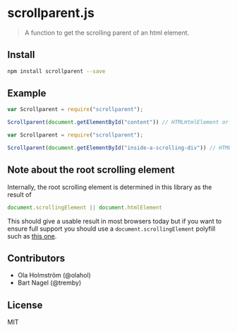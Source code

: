 # scrollparent.js

> A function to get the scrolling parent of an html element.

## Install

```bash
npm install scrollparent --save
```

## Example

```js
var Scrollparent = require("scrollparent");

Scrollparent(document.getElementById("content")) // HTMLHtmlElement or HTMLBodyElement as appropriate
```

```js
var Scrollparent = require("scrollparent");

Scrollparent(document.getElementById("inside-a-scrolling-div")) // HTMLDivElement
```

## Note about the root scrolling element

Internally, the root scrolling element is determined in this library
as the result of

```js
document.scrollingElement || document.htmlElement
```

This should give a usable result in most browsers today
but if you want to ensure full support
you should use a `document.scrollingElement` polyfill such as
[this one](https://github.com/mathiasbynens/document.scrollingElement).

## Contributors

* Ola Holmström (@olahol)
* Bart Nagel (@tremby)

## License

MIT
